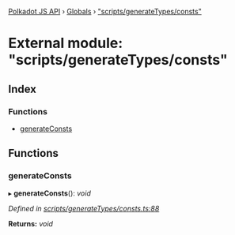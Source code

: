 [Polkadot JS API](../README.md) › [Globals](../globals.md) › ["scripts/generateTypes/consts"](_scripts_generatetypes_consts_.md)

# External module: "scripts/generateTypes/consts"

## Index

### Functions

* [generateConsts](_scripts_generatetypes_consts_.md#generateconsts)

## Functions

###  generateConsts

▸ **generateConsts**(): *void*

*Defined in [scripts/generateTypes/consts.ts:88](https://github.com/polkadot-js/api/blob/0a27f63423/packages/types/src/scripts/generateTypes/consts.ts#L88)*

**Returns:** *void*

